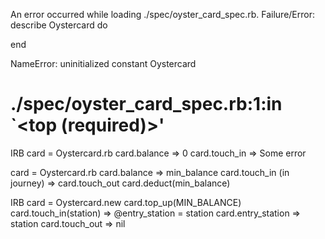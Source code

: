 An error occurred while loading ./spec/oyster_card_spec.rb.
Failure/Error:
  describe Oystercard do

  end

NameError:
  uninitialized constant Oystercard
# ./spec/oyster_card_spec.rb:1:in `<top (required)>'

IRB
card = Oystercard.rb
card.balance
=> 0
card.touch_in
=> Some error


card = Oystercard.rb
card.balance
=> min_balance
card.touch_in
(in journey)
=> card.touch_out
card.deduct(min_balance)

IRB
card = Oystercard.new 
card.top_up(MIN_BALANCE)
card.touch_in(station)
=> @entry_station = station
card.entry_station
=> station
card.touch_out
=> nil
